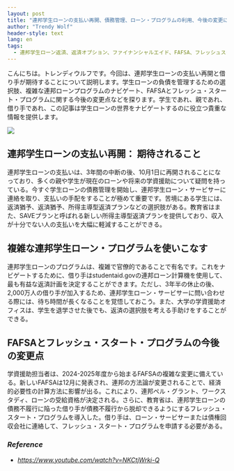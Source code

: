 ```yaml
---
layout: post
title: "連邦学生ローンの支払い再開、債務管理、ローン・プログラムの利用、今後の変更について"
author: "Trendy Wolf"
header-style: text
lang: en
tags:
  - 連邦学生ローン返済、返済オプション、ファイナンシャルエイド、FAFSA、フレッシュスタートプログラム
---
```


こんにちは。トレンディウルフです。今回は、連邦学生ローンの支払い再開と借り手が期待することについて説明します。学生ローンの負債を管理するための選択肢、複雑な連邦ローンプログラムのナビゲート、FAFSAとフレッシュ・スタート・プログラムに関する今後の変更点などを探ります。学生であれ、親であれ、借り手であれ、この記事は学生ローンの世界をナビゲートするのに役立つ貴重な情報を提供します。

<img
    src="https://i.ytimg.com/vi/NKCtjWrki-Q/hqdefault.jpg"
/>


## 連邦学生ローンの支払い再開： 期待されること
連邦学生ローンの支払いは、3年間の中断の後、10月1日に再開されることになっており、多くの親や学生が現在のローンや将来の学資援助について疑問を持っている。今すぐ学生ローンの債務管理を開始し、連邦学生ローン・サービサーに連絡を取り、支払いの手配をすることが極めて重要です。苦境にある学生には、返済猶予、返済猶予、所得主導型返済プランなどの選択肢がある。教育省はまた、SAVEプランと呼ばれる新しい所得主導型返済プランを提供しており、収入が十分でない人の支払いを大幅に軽減することができる。

## 複雑な連邦学生ローン・プログラムを使いこなす
連邦学生ローンのプログラムは、複雑で官僚的であることで有名です。これをナビゲートするために、借り手はstudentaid.govの連邦ローン計算機を使用して、最も有益な返済計画を決定することができます。ただし、3年半の休止の後、2,000万人の借り手が加入するため、連邦学生ローン・サービサーに問い合わせる際には、待ち時間が長くなることを覚悟しておこう。また、大学の学資援助オフィスは、学生を退学させた後でも、返済の選択肢を考える手助けをすることができる。

## FAFSAとフレッシュ・スタート・プログラムの今後の変更点
学資援助担当者は、2024-2025年度から始まるFAFSAの複雑な変更に備えている。新しいFAFSAは12月に発表され、連邦の方法論が変更されることで、経済的必要性の計算方法に影響が出る。これにより、連邦ペル・グラント、ワークスタディ、ローンの受給資格が決定される。さらに、教育省は、連邦学生ローンの債務不履行に陥った借り手が債務不履行から脱却できるようにするフレッシュ・スタート・プログラムを導入した。借り手は、ローン・サービサーまたは債権回収会社に連絡して、フレッシュ・スタート・プログラムを申請する必要がある。


### _Reference_
- _https://www.youtube.com/watch?v=NKCtjWrki-Q_

